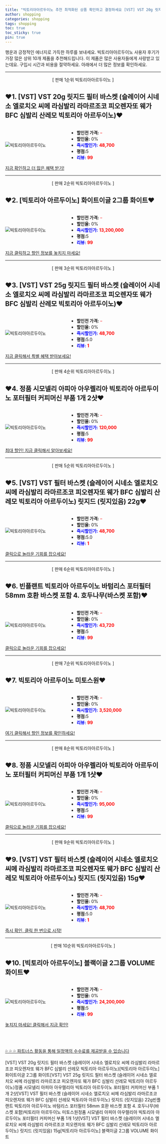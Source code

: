 ```yaml
---
title: "빅토리아아르두이노 추천 최적화된 상품 확인하고 결정하세요 [VST] VST 20g 릿지드 필터"
author: shopping
categories: shopping
tags: shopping
toc: true
toc_sticky: true
pin: true
---
```

행운과 긍정적인 에너지로 가득한 하루를 보내세요.  빅토리아아르두이노 사용자 후기가 가장 많은 상위 10개 제품을 추천해드립니다. 이 제품은 많은 사용자들에게 사랑받고 있는데요. 구입시 시간과 비용을 절약하세요. 아래에서 더 많은 정보를 확인하세요.

---
<p class="toplist" style="margin: 0 auto; display: block; width: fit-content;">[ 판매 1순위 빅토리아아르두이노 ]</p>

<h2><strong>❤️1. [VST] VST 20g 릿지드 필터 바스켓 (슬레이어 시네소 엘로치오 씨메 라심발리 라마르조코 피오렌자또 웨가 BFC 심발리 산레모 빅토리아 아르두이노)❤️</strong></h2>

<div style="display: flex; align-items: center;">
    <div style="flex: 0.4;">
        <img src="https://thumbnail9.coupangcdn.com/thumbnails/remote/230x230ex/image/vendor_inventory/1a1d/59b76c615c02230d137ae01a340a1f2cabbaff71220bc57bfde8ea500ebd.jpeg" alt="빅토리아아르두이노" style="max-width: 100%;">
    </div>
    <div style="flex: 0.6; margin-left: 10px;">
        <ul>
            <li><strong>할인전 가격:</strong> <del style="color: red;">-</del></li>
            <li><strong>할인율:</strong> 0%</li>
            <li><span style='color:blue'><strong>즉시할인가:</strong></span> <span style='color:red'><strong>48,700</strong></span></li>
            <li><strong>평점:</strong>5</li>
            <li><span style='color:blue'><strong>리뷰:</strong></span> <span style='color:red'><strong>99</strong></span></li>
        </ul>
    </div>
</div>
<div class="center">
    <a href="https://William4Davisa.github.io?lptag=AF9450613&subid=githubio&pageKey=7289933949&traceid=V0-153&itemId=18629981089&vendorItemId=85765300448" class="myButton">
        지금 확인하고 더 많은 혜택 받기!
    </a>
</div>


---
<p class="toplist" style="margin: 0 auto; display: block; width: fit-content;">[ 판매 2순위 빅토리아아르두이노 ]</p>

<h2><strong>❤️2. [빅토리아 아르두이노] 화이트이글 2그룹 화이트❤️</strong></h2>

<div style="display: flex; align-items: center;">
    <div style="flex: 0.4;">
        <img src="https://thumbnail9.coupangcdn.com/thumbnails/remote/230x230ex/image/vendor_inventory/453f/74af707cef444b05ab4b7b58c80674c395dd13977be60c4457655ee6d8ed.jpg" alt="빅토리아아르두이노" style="max-width: 100%;">
    </div>
    <div style="flex: 0.6; margin-left: 10px;">
        <ul>
            <li><strong>할인전 가격:</strong> <del style="color: red;">-</del></li>
            <li><strong>할인율:</strong> 0%</li>
            <li><span style='color:blue'><strong>즉시할인가:</strong></span> <span style='color:red'><strong>13,200,000</strong></span></li>
            <li><strong>평점:</strong>5</li>
            <li><span style='color:blue'><strong>리뷰:</strong></span> <span style='color:red'><strong>99</strong></span></li>
        </ul>
    </div>
</div>
<div class="center">
    <a href="https://William4Davisa.github.io?lptag=AF9450613&subid=githubio&pageKey=8074543571&traceid=V0-153&itemId=22742477637&vendorItemId=90202129012" class="myButton">
        지금 클릭하고 할인 정보를 놓치지 마세요!
    </a>
</div>


---
<p class="toplist" style="margin: 0 auto; display: block; width: fit-content;">[ 판매 3순위 빅토리아아르두이노 ]</p>

<h2><strong>❤️3. [VST] VST 25g 릿지드 필터 바스켓 (슬레이어 시네소 엘로치오 씨메 라심발리 라마르조코 피오렌자또 웨가 BFC 심발리 산레모 빅토리아 아르두이노)❤️</strong></h2>

<div style="display: flex; align-items: center;">
    <div style="flex: 0.4;">
        <img src="https://thumbnail9.coupangcdn.com/thumbnails/remote/230x230ex/image/vendor_inventory/d987/4edebb4690b71b7db2e6fcb51179734fd6dc9174cc66c38ea4e4b8a012ba.jpeg" alt="빅토리아아르두이노" style="max-width: 100%;">
    </div>
    <div style="flex: 0.6; margin-left: 10px;">
        <ul>
            <li><strong>할인전 가격:</strong> <del style="color: red;">-</del></li>
            <li><strong>할인율:</strong> 0%</li>
            <li><span style='color:blue'><strong>즉시할인가:</strong></span> <span style='color:red'><strong>48,700</strong></span></li>
            <li><strong>평점:</strong>5.0</li>
            <li><span style='color:blue'><strong>리뷰:</strong></span> <span style='color:red'><strong>1</strong></span></li>
        </ul>
    </div>
</div>
<div class="center">
    <a href="https://William4Davisa.github.io?lptag=AF9450613&subid=githubio&pageKey=7289933973&traceid=V0-153&itemId=18629981162&vendorItemId=85765300536" class="myButton">
        지금 클릭해서 특별 혜택 받아보세요!
    </a>
</div>


---
<p class="toplist" style="margin: 0 auto; display: block; width: fit-content;">[ 판매 4순위 빅토리아아르두이노 ]</p>

<h2><strong>❤️4. 정품 시모넬리 아피아 아우렐리아 빅토리아 아르두이노 포터필터 커피머신 부품 1개 2샷❤️</strong></h2>

<div style="display: flex; align-items: center;">
    <div style="flex: 0.4;">
        <img src="https://thumbnail10.coupangcdn.com/thumbnails/remote/230x230ex/image/vendor_inventory/f575/1faea820e8bd4f10db6346337707623e1d3749e1d75a733667ff5ac03265.jpg" alt="빅토리아아르두이노" style="max-width: 100%;">
    </div>
    <div style="flex: 0.6; margin-left: 10px;">
        <ul>
            <li><strong>할인전 가격:</strong> <del style="color: red;">-</del></li>
            <li><strong>할인율:</strong> 0%</li>
            <li><span style='color:blue'><strong>즉시할인가:</strong></span> <span style='color:red'><strong>120,000</strong></span></li>
            <li><strong>평점:</strong>5</li>
            <li><span style='color:blue'><strong>리뷰:</strong></span> <span style='color:red'><strong>99</strong></span></li>
        </ul>
    </div>
</div>
<div class="center">
    <a href="https://William4Davisa.github.io?lptag=AF9450613&subid=githubio&pageKey=7549335496&traceid=V0-153&itemId=19863619767&vendorItemId=86964504242" class="myButton">
        최대 할인! 지금 클릭해서 알아보세요!
    </a>
</div>


---
<p class="toplist" style="margin: 0 auto; display: block; width: fit-content;">[ 판매 5순위 빅토리아아르두이노 ]</p>

<h2><strong>❤️5. [VST] VST 필터 바스켓 (슬레이어 시네소 엘로치오 씨메 라심발리 라마르조코 피오렌자또 웨가 BFC 심발리 산레모 빅토리아 아르두이노) 릿지드 (릿지있음) 22g❤️</strong></h2>

<div style="display: flex; align-items: center;">
    <div style="flex: 0.4;">
        <img src="https://thumbnail10.coupangcdn.com/thumbnails/remote/230x230ex/image/vendor_inventory/4171/e90e21e8ba46ed3d1d25142839e4362432957d2db6dd43df3c85a34fb480.jpeg" alt="빅토리아아르두이노" style="max-width: 100%;">
    </div>
    <div style="flex: 0.6; margin-left: 10px;">
        <ul>
            <li><strong>할인전 가격:</strong> <del style="color: red;">-</del></li>
            <li><strong>할인율:</strong> 0%</li>
            <li><span style='color:blue'><strong>즉시할인가:</strong></span> <span style='color:red'><strong>48,700</strong></span></li>
            <li><strong>평점:</strong>5.0</li>
            <li><span style='color:blue'><strong>리뷰:</strong></span> <span style='color:red'><strong>1</strong></span></li>
        </ul>
    </div>
</div>
<div class="center">
    <a href="https://William4Davisa.github.io?lptag=AF9450613&subid=githubio&pageKey=7289934005&traceid=V0-153&itemId=18629981312&vendorItemId=85765300522" class="myButton">
        클릭으로 놀라운 기회를 잡으세요!
    </a>
</div>


---
<p class="toplist" style="margin: 0 auto; display: block; width: fit-content;">[ 판매 6순위 빅토리아아르두이노 ]</p>

<h2><strong>❤️6. 빈플랜트 빅토리아 아르두이노 바텀리스 포터필터 58mm 호환 바스켓 포함 4. 호두나무(바스켓 포함)❤️</strong></h2>

<div style="display: flex; align-items: center;">
    <div style="flex: 0.4;">
        <img src="https://thumbnail10.coupangcdn.com/thumbnails/remote/230x230ex/image/vendor_inventory/44a1/a66fc46d88dfd30f2a4788d29f8f22a0335ddf648968fc3b030685eaa667.png" alt="빅토리아아르두이노" style="max-width: 100%;">
    </div>
    <div style="flex: 0.6; margin-left: 10px;">
        <ul>
            <li><strong>할인전 가격:</strong> <del style="color: red;">-</del></li>
            <li><strong>할인율:</strong> 0%</li>
            <li><span style='color:blue'><strong>즉시할인가:</strong></span> <span style='color:red'><strong>43,720</strong></span></li>
            <li><strong>평점:</strong>5</li>
            <li><span style='color:blue'><strong>리뷰:</strong></span> <span style='color:red'><strong>99</strong></span></li>
        </ul>
    </div>
</div>
<div class="center">
    <a href="https://William4Davisa.github.io?lptag=AF9450613&subid=githubio&pageKey=7939049782&traceid=V0-153&itemId=21860762418&vendorItemId=88160081985" class="myButton">
        클릭으로 놀라운 기회를 잡으세요!
    </a>
</div>


---
<p class="toplist" style="margin: 0 auto; display: block; width: fit-content;">[ 판매 7순위 빅토리아아르두이노 ]</p>

<h2><strong>❤️7. 빅토리아 아르두이노 미토스원❤️</strong></h2>

<div style="display: flex; align-items: center;">
    <div style="flex: 0.4;">
        <img src="https://thumbnail6.coupangcdn.com/thumbnails/remote/230x230ex/image/vendor_inventory/2209/ff078062b13e9902ec835442e92f42facfe87573ab86137109975ce02ad1.jpeg" alt="빅토리아아르두이노" style="max-width: 100%;">
    </div>
    <div style="flex: 0.6; margin-left: 10px;">
        <ul>
            <li><strong>할인전 가격:</strong> <del style="color: red;">-</del></li>
            <li><strong>할인율:</strong> 0%</li>
            <li><span style='color:blue'><strong>즉시할인가:</strong></span> <span style='color:red'><strong>3,520,000</strong></span></li>
            <li><strong>평점:</strong>5</li>
            <li><span style='color:blue'><strong>리뷰:</strong></span> <span style='color:red'><strong>99</strong></span></li>
        </ul>
    </div>
</div>
<div class="center">
    <a href="https://William4Davisa.github.io?lptag=AF9450613&subid=githubio&pageKey=7410328824&traceid=V0-153&itemId=19198845891&vendorItemId=86316251175" class="myButton">
        여기 클릭해서 할인 정보를 확인하세요!
    </a>
</div>


---
<p class="toplist" style="margin: 0 auto; display: block; width: fit-content;">[ 판매 8순위 빅토리아아르두이노 ]</p>

<h2><strong>❤️8. 정품 시모넬리 아피아 아우렐리아 빅토리아 아르두이노 포터필터 커피머신 부품 1개 1샷❤️</strong></h2>

<div style="display: flex; align-items: center;">
    <div style="flex: 0.4;">
        <img src="https://thumbnail10.coupangcdn.com/thumbnails/remote/230x230ex/image/vendor_inventory/f575/1faea820e8bd4f10db6346337707623e1d3749e1d75a733667ff5ac03265.jpg" alt="빅토리아아르두이노" style="max-width: 100%;">
    </div>
    <div style="flex: 0.6; margin-left: 10px;">
        <ul>
            <li><strong>할인전 가격:</strong> <del style="color: red;">-</del></li>
            <li><strong>할인율:</strong> 0%</li>
            <li><span style='color:blue'><strong>즉시할인가:</strong></span> <span style='color:red'><strong>95,000</strong></span></li>
            <li><strong>평점:</strong>5</li>
            <li><span style='color:blue'><strong>리뷰:</strong></span> <span style='color:red'><strong>99</strong></span></li>
        </ul>
    </div>
</div>
<div class="center">
    <a href="https://William4Davisa.github.io?lptag=AF9450613&subid=githubio&pageKey=7549335496&traceid=V0-153&itemId=19863619769&vendorItemId=86964504252" class="myButton">
        클릭으로 놀라운 기회를 잡으세요!
    </a>
</div>


---
<p class="toplist" style="margin: 0 auto; display: block; width: fit-content;">[ 판매 9순위 빅토리아아르두이노 ]</p>

<h2><strong>❤️9. [VST] VST 필터 바스켓 (슬레이어 시네소 엘로치오 씨메 라심발리 라마르조코 피오렌자또 웨가 BFC 심발리 산레모 빅토리아 아르두이노) 릿지드 (릿지있음) 15g❤️</strong></h2>

<div style="display: flex; align-items: center;">
    <div style="flex: 0.4;">
        <img src="https://thumbnail10.coupangcdn.com/thumbnails/remote/230x230ex/image/vendor_inventory/4171/e90e21e8ba46ed3d1d25142839e4362432957d2db6dd43df3c85a34fb480.jpeg" alt="빅토리아아르두이노" style="max-width: 100%;">
    </div>
    <div style="flex: 0.6; margin-left: 10px;">
        <ul>
            <li><strong>할인전 가격:</strong> <del style="color: red;">-</del></li>
            <li><strong>할인율:</strong> 0%</li>
            <li><span style='color:blue'><strong>즉시할인가:</strong></span> <span style='color:red'><strong>48,700</strong></span></li>
            <li><strong>평점:</strong>5.0</li>
            <li><span style='color:blue'><strong>리뷰:</strong></span> <span style='color:red'><strong>1</strong></span></li>
        </ul>
    </div>
</div>
<div class="center">
    <a href="https://William4Davisa.github.io?lptag=AF9450613&subid=githubio&pageKey=7289934005&traceid=V0-153&itemId=18629981304&vendorItemId=85765300495" class="myButton">
        즉시 확인, 클릭 한 번으로 시작!
    </a>
</div>


---
<p class="toplist" style="margin: 0 auto; display: block; width: fit-content;">[ 판매 10순위 빅토리아아르두이노 ]</p>

<h2><strong>❤️10. [빅토리아 아르두이노] 블랙이글 2그룹 VOLUME 화이트❤️</strong></h2>

<div style="display: flex; align-items: center;">
    <div style="flex: 0.4;">
        <img src="https://thumbnail7.coupangcdn.com/thumbnails/remote/230x230ex/image/vendor_inventory/24a2/bf170e57fe0c48bfea8ec3cce7855fd0b3056e06542c03dcdb19770340b2.jpg" alt="빅토리아아르두이노" style="max-width: 100%;">
    </div>
    <div style="flex: 0.6; margin-left: 10px;">
        <ul>
            <li><strong>할인전 가격:</strong> <del style="color: red;">-</del></li>
            <li><strong>할인율:</strong> 0%</li>
            <li><span style='color:blue'><strong>즉시할인가:</strong></span> <span style='color:red'><strong>24,200,000</strong></span></li>
            <li><strong>평점:</strong>5</li>
            <li><span style='color:blue'><strong>리뷰:</strong></span> <span style='color:red'><strong>99</strong></span></li>
        </ul>
    </div>
</div>
<div class="center">
    <a href="https://William4Davisa.github.io?lptag=AF9450613&subid=githubio&pageKey=8074546684&traceid=V0-153&itemId=22742504320&vendorItemId=90202200235" class="myButton">
        놓치지 마세요! 클릭해서 지금 확인!
    </a>
</div>

<br><br><br>[💦 💦 💦 파트너스 활동을 통해 일정액의 수수료를 제공받을 수 있습니다](https://link.coupang.com/a/bcpT2c)<br><br>[VST] VST 20g 릿지드 필터 바스켓 (슬레이어 시네소 엘로치오 씨메 라심발리 라마르조코 피오렌자또 웨가 BFC 심발리 산레모 빅토리아 아르두이노)[빅토리아 아르두이노] 화이트이글 2그룹 화이트[VST] VST 25g 릿지드 필터 바스켓 (슬레이어 시네소 엘로치오 씨메 라심발리 라마르조코 피오렌자또 웨가 BFC 심발리 산레모 빅토리아 아르두이노)정품 시모넬리 아피아 아우렐리아 빅토리아 아르두이노 포터필터 커피머신 부품 1개 2샷[VST] VST 필터 바스켓 (슬레이어 시네소 엘로치오 씨메 라심발리 라마르조코 피오렌자또 웨가 BFC 심발리 산레모 빅토리아 아르두이노) 릿지드 (릿지있음) 22g빈플랜트 빅토리아 아르두이노 바텀리스 포터필터 58mm 호환 바스켓 포함 4. 호두나무(바스켓 포함)빅토리아 아르두이노 미토스원정품 시모넬리 아피아 아우렐리아 빅토리아 아르두이노 포터필터 커피머신 부품 1개 1샷[VST] VST 필터 바스켓 (슬레이어 시네소 엘로치오 씨메 라심발리 라마르조코 피오렌자또 웨가 BFC 심발리 산레모 빅토리아 아르두이노) 릿지드 (릿지있음) 15g[빅토리아 아르두이노] 블랙이글 2그룹 VOLUME 화이트